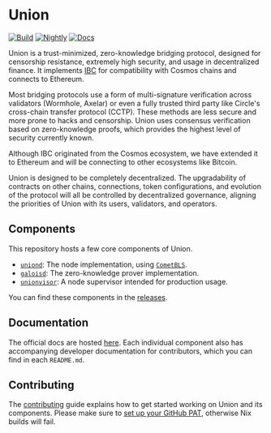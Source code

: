 # Union

[![Build](https://github.com/unionlabs/union/actions/workflows/build.yml/badge.svg)](https://github.com/unionlabs/union/actions/workflows/build.yml)
[![Nightly](https://github.com/unionlabs/union/actions/workflows/nightly.yml/badge.svg)](https://github.com/unionlabs/union/actions/workflows/nightly.yml)
[![Docs](https://img.shields.io/badge/docs-main-blue)][docs]

Union is a trust-minimized, zero-knowledge bridging protocol, designed for censorship resistance, extremely high security, and usage in decentralized finance. It implements [IBC] for compatibility with Cosmos chains and connects to Ethereum.

Most bridging protocols use a form of multi-signature verification across validators (Wormhole, Axelar) or even a fully trusted third party like Circle's cross-chain transfer protocol (CCTP). These methods are less secure and more prone to hacks and censorship. Union uses consensus verification based on zero-knowledge proofs, which provides the highest level of security currently known.

Although IBC originated from the Cosmos ecosystem, we have extended it to Ethereum and will be connecting to other ecosystems like Bitcoin.

Union is designed to be completely decentralized. The upgradability of contracts on other chains, connections, token configurations, and evolution of the protocol will all be controlled by decentralized governance, aligning the priorities of Union with its users, validators, and operators.

## Components

This repository hosts a few core components of Union.

- [`uniond`](./uniond): The node implementation, using [`CometBLS`](https://github.com/unionlabs/cometbls).
- [`galoisd`](./galoisd/): The zero-knowledge prover implementation.
- [`unionvisor`](./unionvisor): A node supervisor intended for production usage.

You can find these components in the [releases](https://github.com/unionlabs/union/releases).

## Documentation

The official docs are hosted [here][docs]. Each individual component also has accompanying developer documentation for contributors, which you can find in each `README.md`.

## Contributing

The [contributing](./CONTRIBUTING.md) guide explains how to get started working on Union and its components.
Please make sure to [set up your GitHub PAT](<https://github.com/unionlabs/union/wiki/Personal-Access-Token-(PAT)-Setup>), otherwise Nix builds will fail.

[docs]: https://docs.union.build "Official Union Docs"
[IBC]: https://github.com/cosmos/ibc "cosmos/ibc"

